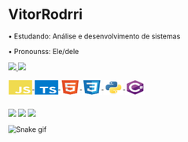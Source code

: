 # VitorRodrri
• Estudando: Análise e desenvolvimento de sistemas

• Pronounss: Ele/dele

<div>
 <a href= "https://github.com/VitorRodrri">
 <img height="180em" src= "https://github-readme-stats.vercel.app/api?username=VitorRodrri&icons=true&theme=tokyonight&include_all_commits=true&count_private=true"/>
 <img height="180em" src= "https://github-readme-stats.vercel.app/api/top-langs/?username=VitorRodrri&layout=compact&langs_count=168&theme=tokyonight"/>
</div>

<div style="display: inline_block"><br>
 <img align="center" alt="Vitor-Js" height="30" width="49" src="https://raw.githubusercontent.com/devicons/devicon/master/icons/javascript/javascript-plain.svg"> 
 <img align="center" alt="Vitor-Ts" height="30" width="49" src="https://raw.githubusercontent.com/devicons/devicon/master/icons/typescript/typescript-plain.svg">
 <img align="center" alt="Vitor-HTML" height="30" width="40" src="https://raw.githubusercontent.com/devicons/devicon/master/icons/html5/html5-original.svg"> 
 <img align="center" alt="Vitor-CSS" height="30" width="40" src="https://raw.githubusercontent.com/devicons/devicon/master/icons/css3/css3-original.svg">
 <img align="center" alt="Vitor-Python" height="30" width="40" src="https://raw.githubusercontent.com/devicons/devicon/master/icons/python/python-original.svg"> 
 <img align="center" alt="Vitor-C" height="30" width=40 src="https://raw.githubusercontent.com/devicons/devicon/master/icons/csharp/csharp-original.svg">
</div>

##

<div>
<a href="https://instagram.com/vitor_rodrri" target="_blank"><img src="https://img.shields.io/badge/-Instagram-%23E4405F?style=for-the-badge8logo=instagram8logoColor=white"
target="_blank"></a>
<a href="mailto:vitorafr2010@gmail.com"><img src="https://img.shields.io/badge/-Gmail-%23333?style=for-the-badge&logo=gmail&logoColor=white" target="_blank"></a>
<a href="https://www.linkedin.com/in/vitor-augusto-1a665325b?utm_source=share&utm_campaign=share_via&utm_content=profile&utm_medium=ios_app" target="_blank"><img src="https://img.shields.io/badge/-LinkedIn-%230077B5?style=for-the-badge&logo=linkedin&logoColor=white" target="_blank"></a>

 ![Snake gif](https://github.com/VitorRodrri/VitorRodrri/blob/output-contribution-grid-snake.gif)
</div>
